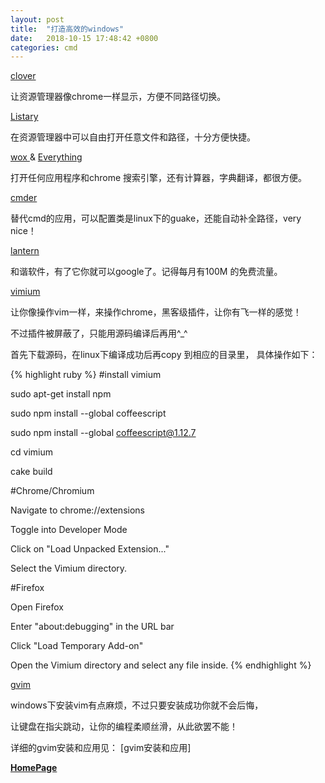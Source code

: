 ```yaml
---
layout: post
title:  "打造高效的windows"
date:   2018-10-15 17:48:42 +0800
categories: cmd
---
```

[ clover ](http://cn.ejie.me/)

让资源管理器像chrome一样显示，方便不同路径切换。

[ Listary ](https://www.listary.com/)

在资源管理器中可以自由打开任意文件和路径，十分方便快捷。

[ wox ](http://www.wox.one/) & [ Everything ](http://www.voidtools.com/)

打开任何应用程序和chrome 搜索引擎，还有计算器，字典翻译，都很方便。

[ cmder ](http://cmder.net/)

替代cmd的应用，可以配置类是linux下的guake，还能自动补全路径，very nice！

[ lantern ](https://github.com/getlantern/lantern)

和谐软件，有了它你就可以google了。记得每月有100M 的免费流量。

[ vimium ](https://github.com/philc/vimium)

让你像操作vim一样，来操作chrome，黑客级插件，让你有飞一样的感觉！

不过插件被屏蔽了，只能用源码编译后再用^_^

首先下载源码，在linux下编译成功后再copy 到相应的目录里， 具体操作如下：

{% highlight ruby %}
#install vimium

sudo apt-get install npm

sudo npm install --global coffeescript

sudo npm install --global coffeescript@1.12.7

cd vimium

cake build

#Chrome/Chromium

Navigate to chrome://extensions

Toggle into Developer Mode

Click on "Load Unpacked Extension..."

Select the Vimium directory.

#Firefox

Open Firefox

Enter "about:debugging" in the URL bar

Click "Load Temporary Add-on"

Open the Vimium directory and select any file inside.
{% endhighlight %}

[gvim](https://www.vim.org/)

windows下安装vim有点麻烦，不过只要安装成功你就不会后悔，

让键盘在指尖跳动，让你的编程柔顺丝滑，从此欲罢不能！

详细的gvim安装和应用见： [gvim安装和应用]


[**HomePage**](https://robin163.github.io/)

